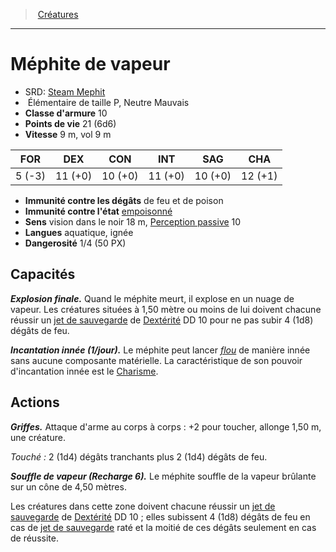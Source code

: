 ﻿---
!MonsterHD
Type: Élémentaire
Size: P
Alignment: Neutre Mauvais
ArmorClass: 10
HitPoints: 21 (6d6)
Speed: 9 m, vol 9 m
Strength: ' 5 (-3)'
Dexterity: 11 (+0)
Constitution: 10 (+0)
Intelligence: 11 (+0)
Wisdom: 10 (+0)
Charisma: 12 (+1)
DamageImmunities: de feu et de poison
ConditionImmunities: '[empoisonné](hd_conditions_empoisonne.md)'
Senses: vision dans le noir 18 m, [Perception passive](hd_abilities_dexterity_perception_passive.md) 10
Languages: aquatique, ignée
Challenge: 1/4 (50 PX)
Id: monsters_hd.md#méphite-de-vapeur
ParentLink: monsters_hd.md#créatures
Name: Méphite de vapeur
ParentName: Créatures
NameLevel: 1
AltName: '[Steam Mephit](srd_monsters_steam_mephit.md)'
---
> [Créatures](hd_monsters.md)

---

# Méphite de vapeur

- SRD: [Steam Mephit](srd_monsters_steam_mephit.md)
-  Élémentaire de taille P, Neutre Mauvais
- **Classe d'armure** 10
- **Points de vie** 21 (6d6)
- **Vitesse** 9 m, vol 9 m

|FOR|DEX|CON|INT|SAG|CHA|
|---|---|---|---|---|---|
| 5 (-3)|11 (+0)|10 (+0)|11 (+0)|10 (+0)|12 (+1)|

- **Immunité contre les dégâts** de feu et de poison
- **Immunité contre l'état** [empoisonné](hd_conditions_empoisonne.md)
- **Sens** vision dans le noir 18 m, [Perception passive](hd_abilities_dexterity_perception_passive.md) 10
- **Langues** aquatique, ignée
- **Dangerosité** 1/4 (50 PX)

## Capacités

**_Explosion finale._** Quand le méphite meurt, il explose en un nuage de vapeur. Les créatures situées à 1,50 mètre ou moins de lui doivent chacune réussir un [jet de sauvegarde](hd_abilities_jets_de_sauvegarde.md) de [Dextérité](hd_abilities_dexterity.md) DD 10 pour ne pas subir 4 (1d8) dégâts de feu.

**_Incantation innée (1/jour)._** Le méphite peut lancer _[flou](hd_spells_flou.md)_ de manière innée sans aucune composante matérielle. La caractéristique de son pouvoir d'incantation innée est le [Charisme](hd_abilities_charisma.md).

## Actions

**_Griffes._** Attaque d'arme au corps à corps : +2 pour toucher, allonge 1,50 m, une créature.

_Touché :_ 2 (1d4) dégâts tranchants plus 2 (1d4) dégâts de feu.

**_Souffle de vapeur (Recharge 6)._** Le méphite souffle de la vapeur brûlante sur un cône de 4,50 mètres.

Les créatures dans cette zone doivent chacune réussir un [jet de sauvegarde](hd_abilities_jets_de_sauvegarde.md) de [Dextérité](hd_abilities_dexterity.md) DD 10 ; elles subissent 4 (1d8) dégâts de feu en cas de [jet de sauvegarde](hd_abilities_jets_de_sauvegarde.md) raté et la moitié de ces dégâts seulement en cas de réussite.

